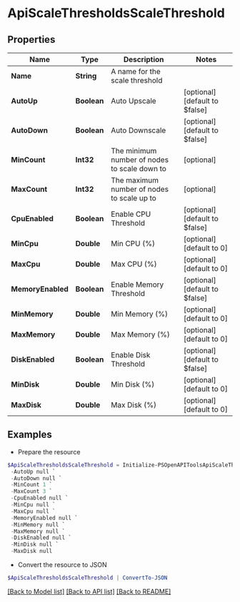 # ApiScaleThresholdsScaleThreshold
## Properties

Name | Type | Description | Notes
------------ | ------------- | ------------- | -------------
**Name** | **String** | A name for the scale threshold | 
**AutoUp** | **Boolean** | Auto Upscale | [optional] [default to $false]
**AutoDown** | **Boolean** | Auto Downscale | [optional] [default to $false]
**MinCount** | **Int32** | The minimum number of nodes to scale down to | [optional] 
**MaxCount** | **Int32** | The maximum number of nodes to scale up to | [optional] 
**CpuEnabled** | **Boolean** | Enable CPU Threshold | [optional] [default to $false]
**MinCpu** | **Double** | Min CPU (%) | [optional] [default to 0]
**MaxCpu** | **Double** | Max CPU (%) | [optional] [default to 0]
**MemoryEnabled** | **Boolean** | Enable Memory Threshold | [optional] [default to $false]
**MinMemory** | **Double** | Min Memory (%) | [optional] [default to 0]
**MaxMemory** | **Double** | Max Memory (%) | [optional] [default to 0]
**DiskEnabled** | **Boolean** | Enable Disk Threshold | [optional] [default to $false]
**MinDisk** | **Double** | Min Disk (%) | [optional] [default to 0]
**MaxDisk** | **Double** | Max Disk (%) | [optional] [default to 0]

## Examples

- Prepare the resource
```powershell
$ApiScaleThresholdsScaleThreshold = Initialize-PSOpenAPIToolsApiScaleThresholdsScaleThreshold  -Name Sample Threshold `
 -AutoUp null `
 -AutoDown null `
 -MinCount 1 `
 -MaxCount 3 `
 -CpuEnabled null `
 -MinCpu null `
 -MaxCpu null `
 -MemoryEnabled null `
 -MinMemory null `
 -MaxMemory null `
 -DiskEnabled null `
 -MinDisk null `
 -MaxDisk null
```

- Convert the resource to JSON
```powershell
$ApiScaleThresholdsScaleThreshold | ConvertTo-JSON
```

[[Back to Model list]](../README.md#documentation-for-models) [[Back to API list]](../README.md#documentation-for-api-endpoints) [[Back to README]](../README.md)

